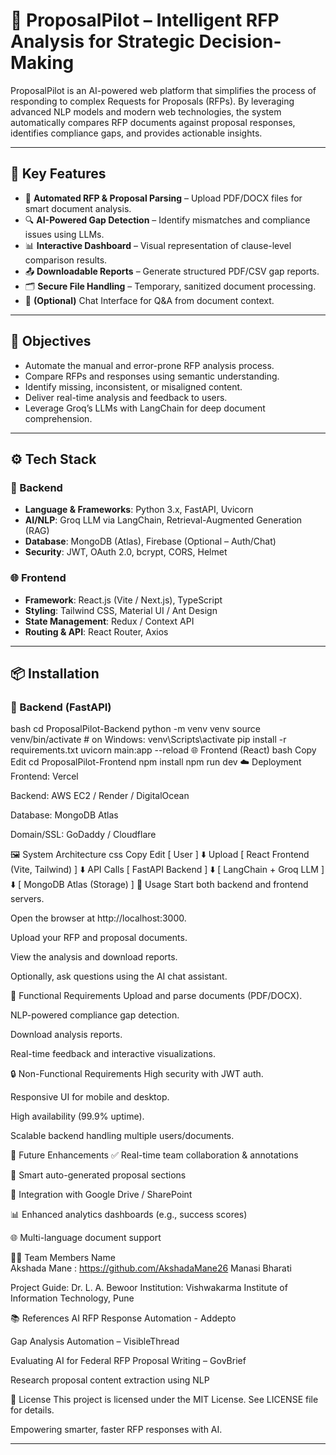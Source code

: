 # 📄 ProposalPilot – Intelligent RFP Analysis for Strategic Decision-Making

ProposalPilot is an AI-powered web platform that simplifies the process of responding to complex Requests for Proposals (RFPs). By leveraging advanced NLP models and modern web technologies, the system automatically compares RFP documents against proposal responses, identifies compliance gaps, and provides actionable insights.

---

## 🧠 Key Features

- 🧾 **Automated RFP & Proposal Parsing** – Upload PDF/DOCX files for smart document analysis.
- 🔍 **AI-Powered Gap Detection** – Identify mismatches and compliance issues using LLMs.
- 📊 **Interactive Dashboard** – Visual representation of clause-level comparison results.
- 📤 **Downloadable Reports** – Generate structured PDF/CSV gap reports.
- 🗂 **Secure File Handling** – Temporary, sanitized document processing.
- 💬 **(Optional)** Chat Interface for Q&A from document context.

---

## 🎯 Objectives

- Automate the manual and error-prone RFP analysis process.
- Compare RFPs and responses using semantic understanding.
- Identify missing, inconsistent, or misaligned content.
- Deliver real-time analysis and feedback to users.
- Leverage Groq’s LLMs with LangChain for deep document comprehension.

---

## ⚙️ Tech Stack

### 🔐 Backend
- **Language & Frameworks**: Python 3.x, FastAPI, Uvicorn
- **AI/NLP**: Groq LLM via LangChain, Retrieval-Augmented Generation (RAG)
- **Database**: MongoDB (Atlas), Firebase (Optional – Auth/Chat)
- **Security**: JWT, OAuth 2.0, bcrypt, CORS, Helmet

### 🌐 Frontend
- **Framework**: React.js (Vite / Next.js), TypeScript
- **Styling**: Tailwind CSS, Material UI / Ant Design
- **State Management**: Redux / Context API
- **Routing & API**: React Router, Axios

---

## 📦 Installation

### 🔧 Backend (FastAPI)
bash
cd ProposalPilot-Backend
python -m venv venv
source venv/bin/activate  # on Windows: venv\Scripts\activate
pip install -r requirements.txt
uvicorn main:app --reload
🌐 Frontend (React)
bash
Copy
Edit
cd ProposalPilot-Frontend
npm install
npm run dev
☁️ Deployment
Frontend: Vercel

Backend: AWS EC2 / Render / DigitalOcean

Database: MongoDB Atlas

Domain/SSL: GoDaddy / Cloudflare

🖼️ System Architecture
css
Copy
Edit
[ User ]
   ⬇️ Upload
[ React Frontend (Vite, Tailwind) ]
   ⬇️ API Calls
[ FastAPI Backend ]
   ⬇️
[ LangChain + Groq LLM ]
   ⬇️
[ MongoDB Atlas (Storage) ]
🚀 Usage
Start both backend and frontend servers.

Open the browser at http://localhost:3000.

Upload your RFP and proposal documents.

View the analysis and download reports.

Optionally, ask questions using the AI chat assistant.

📌 Functional Requirements
Upload and parse documents (PDF/DOCX).

NLP-powered compliance gap detection.

Download analysis reports.

Real-time feedback and interactive visualizations.

🔒 Non-Functional Requirements
High security with JWT auth.

Responsive UI for mobile and desktop.

High availability (99.9% uptime).

Scalable backend handling multiple users/documents.

🧭 Future Enhancements
✅ Real-time team collaboration & annotations

🤖 Smart auto-generated proposal sections

📁 Integration with Google Drive / SharePoint

📊 Enhanced analytics dashboards (e.g., success scores)

🌐 Multi-language document support

👩‍💻 Team Members
Name	            
Akshada Mane : https://github.com/AkshadaMane26
Manasi Bharati	

Project Guide: Dr. L. A. Bewoor
Institution: Vishwakarma Institute of Information Technology, Pune

📚 References
AI RFP Response Automation - Addepto

Gap Analysis Automation – VisibleThread

Evaluating AI for Federal RFP Proposal Writing – GovBrief

Research proposal content extraction using NLP

📄 License
This project is licensed under the MIT License. See LICENSE file for details.

Empowering smarter, faster RFP responses with AI.



---


